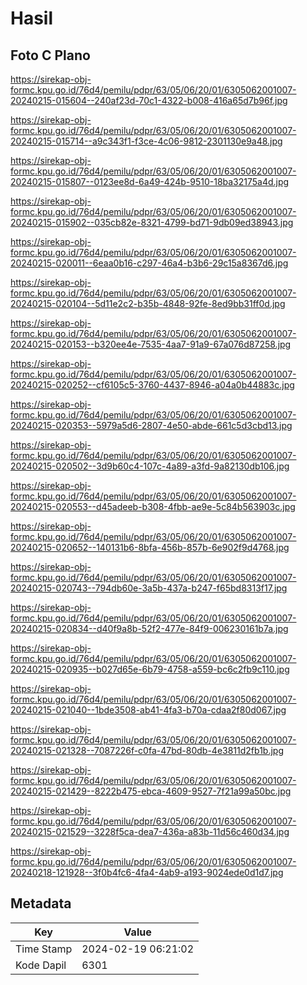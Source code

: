 # Hasil

## Foto C Plano

https://sirekap-obj-formc.kpu.go.id/76d4/pemilu/pdpr/63/05/06/20/01/6305062001007-20240215-015604--240af23d-70c1-4322-b008-416a65d7b96f.jpg

https://sirekap-obj-formc.kpu.go.id/76d4/pemilu/pdpr/63/05/06/20/01/6305062001007-20240215-015714--a9c343f1-f3ce-4c06-9812-2301130e9a48.jpg

https://sirekap-obj-formc.kpu.go.id/76d4/pemilu/pdpr/63/05/06/20/01/6305062001007-20240215-015807--0123ee8d-6a49-424b-9510-18ba32175a4d.jpg

https://sirekap-obj-formc.kpu.go.id/76d4/pemilu/pdpr/63/05/06/20/01/6305062001007-20240215-015902--035cb82e-8321-4799-bd71-9db09ed38943.jpg

https://sirekap-obj-formc.kpu.go.id/76d4/pemilu/pdpr/63/05/06/20/01/6305062001007-20240215-020011--6eaa0b16-c297-46a4-b3b6-29c15a8367d6.jpg

https://sirekap-obj-formc.kpu.go.id/76d4/pemilu/pdpr/63/05/06/20/01/6305062001007-20240215-020104--5d11e2c2-b35b-4848-92fe-8ed9bb31ff0d.jpg

https://sirekap-obj-formc.kpu.go.id/76d4/pemilu/pdpr/63/05/06/20/01/6305062001007-20240215-020153--b320ee4e-7535-4aa7-91a9-67a076d87258.jpg

https://sirekap-obj-formc.kpu.go.id/76d4/pemilu/pdpr/63/05/06/20/01/6305062001007-20240215-020252--cf6105c5-3760-4437-8946-a04a0b44883c.jpg

https://sirekap-obj-formc.kpu.go.id/76d4/pemilu/pdpr/63/05/06/20/01/6305062001007-20240215-020353--5979a5d6-2807-4e50-abde-661c5d3cbd13.jpg

https://sirekap-obj-formc.kpu.go.id/76d4/pemilu/pdpr/63/05/06/20/01/6305062001007-20240215-020502--3d9b60c4-107c-4a89-a3fd-9a82130db106.jpg

https://sirekap-obj-formc.kpu.go.id/76d4/pemilu/pdpr/63/05/06/20/01/6305062001007-20240215-020553--d45adeeb-b308-4fbb-ae9e-5c84b563903c.jpg

https://sirekap-obj-formc.kpu.go.id/76d4/pemilu/pdpr/63/05/06/20/01/6305062001007-20240215-020652--140131b6-8bfa-456b-857b-6e902f9d4768.jpg

https://sirekap-obj-formc.kpu.go.id/76d4/pemilu/pdpr/63/05/06/20/01/6305062001007-20240215-020743--794db60e-3a5b-437a-b247-f65bd8313f17.jpg

https://sirekap-obj-formc.kpu.go.id/76d4/pemilu/pdpr/63/05/06/20/01/6305062001007-20240215-020834--d40f9a8b-52f2-477e-84f9-006230161b7a.jpg

https://sirekap-obj-formc.kpu.go.id/76d4/pemilu/pdpr/63/05/06/20/01/6305062001007-20240215-020935--b027d65e-6b79-4758-a559-bc6c2fb9c110.jpg

https://sirekap-obj-formc.kpu.go.id/76d4/pemilu/pdpr/63/05/06/20/01/6305062001007-20240215-021040--1bde3508-ab41-4fa3-b70a-cdaa2f80d067.jpg

https://sirekap-obj-formc.kpu.go.id/76d4/pemilu/pdpr/63/05/06/20/01/6305062001007-20240215-021328--7087226f-c0fa-47bd-80db-4e3811d2fb1b.jpg

https://sirekap-obj-formc.kpu.go.id/76d4/pemilu/pdpr/63/05/06/20/01/6305062001007-20240215-021429--8222b475-ebca-4609-9527-7f21a99a50bc.jpg

https://sirekap-obj-formc.kpu.go.id/76d4/pemilu/pdpr/63/05/06/20/01/6305062001007-20240215-021529--3228f5ca-dea7-436a-a83b-11d56c460d34.jpg

https://sirekap-obj-formc.kpu.go.id/76d4/pemilu/pdpr/63/05/06/20/01/6305062001007-20240218-121928--3f0b4fc6-4fa4-4ab9-a193-9024ede0d1d7.jpg


## Metadata

| Key        | Value               |
| ---------- | ------------------- |
| Time Stamp | 2024-02-19 06:21:02 |
| Kode Dapil | 6301                |



